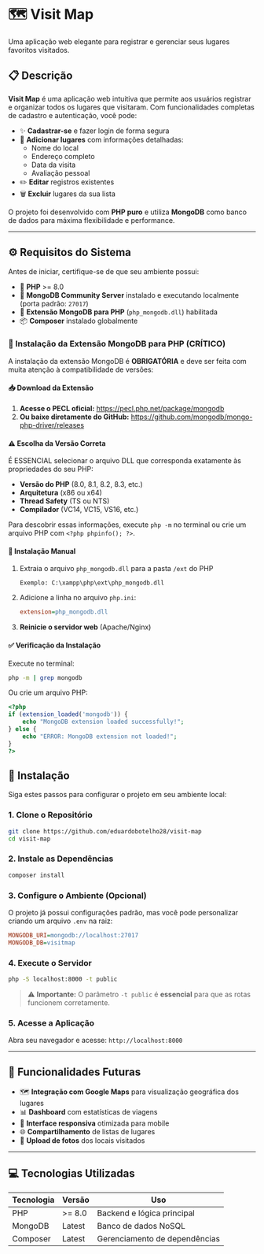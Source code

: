 # 🗺️ Visit Map

Uma aplicação web elegante para registrar e gerenciar seus lugares favoritos visitados.

## 📋 Descrição

**Visit Map** é uma aplicação web intuitiva que permite aos usuários registrar e organizar todos os lugares que visitaram. Com funcionalidades completas de cadastro e autenticação, você pode:

- ✨ **Cadastrar-se** e fazer login de forma segura
- 📍 **Adicionar lugares** com informações detalhadas:
  - Nome do local
  - Endereço completo
  - Data da visita
  - Avaliação pessoal
- ✏️ **Editar** registros existentes
- 🗑️ **Excluir** lugares da sua lista

O projeto foi desenvolvido com **PHP puro** e utiliza **MongoDB** como banco de dados para máxima flexibilidade e performance.

---

## ⚙️ Requisitos do Sistema

Antes de iniciar, certifique-se de que seu ambiente possui:

- 🐘 **PHP** >= 8.0
- 🍃 **MongoDB Community Server** instalado e executando localmente (porta padrão: `27017`)
- 🔌 **Extensão MongoDB para PHP** (`php_mongodb.dll`) habilitada
- 📦 **Composer** instalado globalmente

### 🔧 Instalação da Extensão MongoDB para PHP (CRÍTICO)

A instalação da extensão MongoDB é **OBRIGATÓRIA** e deve ser feita com muita atenção à compatibilidade de versões:

#### 📥 Download da Extensão

1. **Acesse o PECL oficial:** https://pecl.php.net/package/mongodb
2. **Ou baixe diretamente do GitHub:** https://github.com/mongodb/mongo-php-driver/releases

#### ⚠️ Escolha da Versão Correta

É ESSENCIAL selecionar o arquivo DLL que corresponda exatamente às propriedades do seu PHP:

- **Versão do PHP** (8.0, 8.1, 8.2, 8.3, etc.)
- **Arquitetura** (x86 ou x64)
- **Thread Safety** (TS ou NTS)
- **Compilador** (VC14, VC15, VS16, etc.)

Para descobrir essas informações, execute `php -m` no terminal ou crie um arquivo PHP com `<?php phpinfo(); ?>`.

#### 📁 Instalação Manual

1. Extraia o arquivo `php_mongodb.dll` para a pasta `/ext` do PHP
   ```
   Exemplo: C:\xampp\php\ext\php_mongodb.dll
   ```

2. Adicione a linha no arquivo `php.ini`:
   ```ini
   extension=php_mongodb.dll
   ```

3. **Reinicie o servidor web** (Apache/Nginx)

#### ✅ Verificação da Instalação

Execute no terminal:
```bash
php -m | grep mongodb
```

Ou crie um arquivo PHP:
```php
<?php
if (extension_loaded('mongodb')) {
    echo "MongoDB extension loaded successfully!";
} else {
    echo "ERROR: MongoDB extension not loaded!";
}
?>
```

## 🚀 Instalação

Siga estes passos para configurar o projeto em seu ambiente local:

### 1. Clone o Repositório
```bash
git clone https://github.com/eduardobotelho28/visit-map
cd visit-map
```

### 2. Instale as Dependências
```bash
composer install
```

### 3. Configure o Ambiente (Opcional)
O projeto já possui configurações padrão, mas você pode personalizar criando um arquivo `.env` na raiz:

```ini
MONGODB_URI=mongodb://localhost:27017
MONGODB_DB=visitmap
```

### 4. Execute o Servidor
```bash
php -S localhost:8000 -t public
```

> ⚠️ **Importante:** O parâmetro `-t public` é **essencial** para que as rotas funcionem corretamente.

### 5. Acesse a Aplicação
Abra seu navegador e acesse: `http://localhost:8000`

---

## 🔮 Funcionalidades Futuras

- 🗺️ **Integração com Google Maps** para visualização geográfica dos lugares
- 📊 **Dashboard** com estatísticas de viagens
- 📱 **Interface responsiva** otimizada para mobile
- 🌐 **Compartilhamento** de listas de lugares
- 📸 **Upload de fotos** dos locais visitados

---

## 💻 Tecnologias Utilizadas

| Tecnologia | Versão | Uso |
|------------|--------|-----|
| PHP | >= 8.0 | Backend e lógica principal |
| MongoDB | Latest | Banco de dados NoSQL |
| Composer | Latest | Gerenciamento de dependências |

